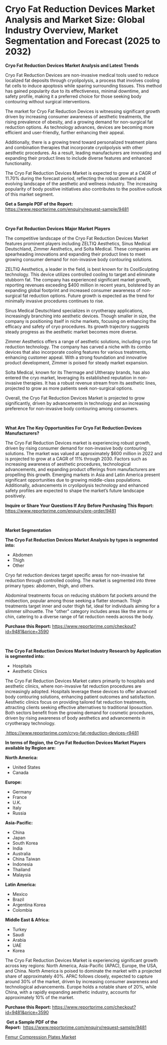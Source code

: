 <p><h1>Cryo Fat Reduction Devices Market Analysis and Market Size: Global Industry Overview, Market Segmentation and Forecast (2025 to 2032)</h1></p><p><strong>Cryo Fat Reduction Devices Market Analysis and Latest Trends</strong></p>
<p><p>Cryo Fat Reduction Devices are non-invasive medical tools used to reduce localized fat deposits through cryolipolysis, a process that involves cooling fat cells to induce apoptosis while sparing surrounding tissues. This method has gained popularity due to its effectiveness, minimal downtime, and safety profile, making it a preferred choice for those seeking body contouring without surgical interventions.</p><p>The market for Cryo Fat Reduction Devices is witnessing significant growth driven by increasing consumer awareness of aesthetic treatments, the rising prevalence of obesity, and a growing demand for non-surgical fat reduction options. As technology advances, devices are becoming more efficient and user-friendly, further enhancing their appeal. </p><p>Additionally, there is a growing trend toward personalized treatment plans and combination therapies that incorporate cryolipolysis with other aesthetic procedures. As a result, leading manufacturers are innovating and expanding their product lines to include diverse features and enhanced functionality.</p><p>The Cryo Fat Reduction Devices Market is expected to grow at a CAGR of 11.70% during the forecast period, reflecting the robust demand and evolving landscape of the aesthetic and wellness industry. The increasing popularity of body positive initiatives also contributes to the positive outlook of this market segment.</p></p>
<p><strong>Get a Sample PDF of the Report:&nbsp;</strong> <a href="https://www.reportprime.com/enquiry/request-sample/9481?utm_campaign=3512&utm_medium=2&utm_source=Github&utm_content=ia&utm_term=20032025&utm_id=cryo-fat-reduction-devices">https://www.reportprime.com/enquiry/request-sample/9481</a></p>
<p>&nbsp;</p>
<p><strong>Cryo Fat Reduction Devices Major Market Players</strong></p>
<p><p>The competitive landscape of the Cryo Fat Reduction Devices Market features prominent players including ZELTIQ Aesthetics, Sinus Medical Deutschland, Zimmer Aesthetics, and Solta Medical. These companies are spearheading innovations and expanding their product lines to meet growing consumer demand for non-invasive body contouring solutions.</p><p>ZELTIQ Aesthetics, a leader in the field, is best known for its CoolSculpting technology. This device utilizes controlled cooling to target and eliminate stubborn fat. The company has experienced significant market growth, reporting revenues exceeding $400 million in recent years, bolstered by an expanding global footprint and increased consumer awareness of non-surgical fat reduction options. Future growth is expected as the trend for minimally invasive procedures continues to rise.</p><p>Sinus Medical Deutschland specializes in cryotherapy applications, increasingly branching into aesthetic devices. Though smaller in size, the company is positioning itself in niche markets, focusing on enhancing the efficacy and safety of cryo procedures. Its growth trajectory suggests steady progress as the aesthetic market becomes more diverse.</p><p>Zimmer Aesthetics offers a range of aesthetic solutions, including cryo fat reduction technology. The company has carved a niche with its combo devices that also incorporate cooling features for various treatments, enhancing customer appeal. With a strong foundation and innovative product development, Zimmer is poised for steady market expansion.</p><p>Solta Medical, known for its Thermage and Ultherapy brands, has also entered the cryo market, leveraging its established reputation in non-invasive therapies. It has a robust revenue stream from its aesthetic lines, projected to grow as more patients seek non-surgical options.</p><p>Overall, the Cryo Fat Reduction Devices Market is projected to grow significantly, driven by advancements in technology and an increasing preference for non-invasive body contouring among consumers.</p></p>
<p>&nbsp;</p>
<p><strong>What Are The Key Opportunities For Cryo Fat Reduction Devices Manufacturers?</strong></p>
<p><p>The Cryo Fat Reduction Devices market is experiencing robust growth, driven by rising consumer demand for non-invasive body contouring solutions. The market was valued at approximately $600 million in 2022 and is projected to grow at a CAGR of 11% through 2030. Factors such as increasing awareness of aesthetic procedures, technological advancements, and expanding product offerings from manufacturers are propelling this growth. Emerging markets in Asia and Latin America present significant opportunities due to growing middle-class populations. Additionally, advancements in cryolipolysis technology and enhanced safety profiles are expected to shape the market’s future landscape positively.</p></p>
<p><strong>Inquire or Share Your Questions If Any Before Purchasing This Report:</strong> <a href="https://www.reportprime.com/enquiry/pre-order/9481?utm_campaign=3512&utm_medium=2&utm_source=Github&utm_content=ia&utm_term=20032025&utm_id=cryo-fat-reduction-devices">https://www.reportprime.com/enquiry/pre-order/9481</a></p>
<p>&nbsp;</p>
<p><strong>Market Segmentation</strong></p>
<p><strong>The Cryo Fat Reduction Devices Market Analysis by types is segmented into:</strong></p>
<p><ul><li>Abdomen</li><li>Thigh</li><li>Other</li></ul></p>
<p><p>Cryo fat reduction devices target specific areas for non-invasive fat reduction through controlled cooling. The market is segmented into three primary types: abdomen, thigh, and others. </p><p>Abdominal treatments focus on reducing stubborn fat pockets around the midsection, popular among those seeking a flatter stomach. Thigh treatments target inner and outer thigh fat, ideal for individuals aiming for a slimmer silhouette. The "other" category includes areas like the arms or chin, catering to a diverse range of fat reduction needs across the body.</p></p>
<p><strong>Purchase this Report:&nbsp;</strong><a href="https://www.reportprime.com/checkout?id=9481&price=3590&utm_campaign=3512&utm_medium=2&utm_source=Github&utm_content=ia&utm_term=20032025&utm_id=cryo-fat-reduction-devices">https://www.reportprime.com/checkout?id=9481&price=3590</a></p>
<p>&nbsp;</p>
<p><strong>The Cryo Fat Reduction Devices Market Industry Research by Application is segmented into:</strong></p>
<p><ul><li>Hospitals</li><li>Aesthetic Clinics</li></ul></p>
<p><p>The Cryo Fat Reduction Devices Market caters primarily to hospitals and aesthetic clinics, where non-invasive fat reduction procedures are increasingly adopted. Hospitals leverage these devices to offer advanced body contouring solutions, enhancing patient outcomes and satisfaction. Aesthetic clinics focus on providing tailored fat reduction treatments, attracting clients seeking effective alternatives to traditional liposuction. Both sectors benefit from the growing demand for cosmetic procedures, driven by rising awareness of body aesthetics and advancements in cryotherapy technology.</p></p>
<p><a href="https://www.reportprime.com/cryo-fat-reduction-devices-r9481?utm_campaign=3512&utm_medium=2&utm_source=Github&utm_content=ia&utm_term=20032025&utm_id=cryo-fat-reduction-devices">&nbsp;https://www.reportprime.com/cryo-fat-reduction-devices-r9481</a></p>
<p><strong>In terms of Region, the Cryo Fat Reduction Devices Market Players available by Region are:</strong></p>
<p>
    <p> <strong> North America: </strong>
        <ul>
            <li>United States</li>
            <li>Canada</li>
        </ul>
        </p> 
    <p> <strong> Europe: </strong>
        <ul>
            <li>Germany</li>
            <li>France</li>
            <li>U.K.</li>
            <li>Italy</li>
            <li>Russia</li>
        </ul>
        </p> 
    <p> <strong> Asia-Pacific: </strong>
        <ul>
            <li>China</li>
            <li>Japan</li>
            <li>South Korea</li>
            <li>India</li>
            <li>Australia</li>
            <li>China Taiwan</li>
            <li>Indonesia</li>
            <li>Thailand</li>
            <li>Malaysia</li>
        </ul>
        </p> 
    <p> <strong> Latin America: </strong>
        <ul>
            <li>Mexico</li>
            <li>Brazil</li>
            <li>Argentina Korea</li>
            <li>Colombia</li>
        </ul>
        </p> 
    <p> <strong> Middle East & Africa: </strong>
        <ul>
            <li>Turkey</li>
            <li>Saudi</li>
            <li>Arabia</li>
            <li>UAE</li>
            <li>Korea</li>
        </ul>
    </p>
    </p>
<p><p>The Cryo Fat Reduction Devices Market is experiencing significant growth across key regions: North America, Asia-Pacific (APAC), Europe, the USA, and China. North America is poised to dominate the market with a projected share of approximately 40%. APAC follows closely, expected to capture around 30% of the market, driven by increasing consumer awareness and technological advancements. Europe holds a notable share of 20%, while China, with a rapidly expanding aesthetic industry, accounts for approximately 10% of the market.</p></p>
<p><strong>Purchase this Report: </strong><a href="https://www.reportprime.com/checkout?id=9481&price=3590&utm_campaign=3512&utm_medium=2&utm_source=Github&utm_content=ia&utm_term=20032025&utm_id=cryo-fat-reduction-devices">https://www.reportprime.com/checkout?id=9481&price=3590</a></p>
<p>&nbsp;<strong>Get a Sample PDF of the Report:&nbsp;&nbsp;</strong><a href="https://www.reportprime.com/enquiry/request-sample/9481?utm_campaign=3512&utm_medium=2&utm_source=Github&utm_content=ia&utm_term=20032025&utm_id=cryo-fat-reduction-devices">https://www.reportprime.com/enquiry/request-sample/9481</a></p>
<p><strong></strong></p>
<p><p><a href="https://github.com/naulasulakr0/Market-Research-Report-List-1/blob/main/femur-compression-plates-market.md?utm_campaign=3512&utm_medium=2&utm_source=Github&utm_content=ia&utm_term=20032025&utm_id=cryo-fat-reduction-devices">Femur Compression Plates Market</a></p></p>